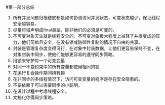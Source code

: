 #第一部分总结
1. 所有并发问题归根结底都是如何协调访问并发状态，可变状态越少，保证线程安全越容易。
2. 尽量将域声明成final类型，除非他们的必须是可变的。
3. 不可变对象天生就是线程安全的，不可变对象极大程度上减轻了并发变成的压力，他们简单且安全，在没有锁或防御性复制的情况下自由的共享。
4. 封装是管理复杂度变得可行，在对象中封装数据，让他们更容易保持不变，在对象封装中同步，使他们能够更容易的遵守同步策略。
5. 用锁来守护每一个可变变量
6. 对同一不变约束中的所有变量都使用相同的锁
7. 在运行复合操作期间持有锁
8. 在非同步的多线程情况下，访问可变变量的程序是存在安全隐患的。
9. 不要依赖于可以需要同步的小聪明。
10. 在设计过程中考虑线程安全。
11. 文档化你得同步策略。
